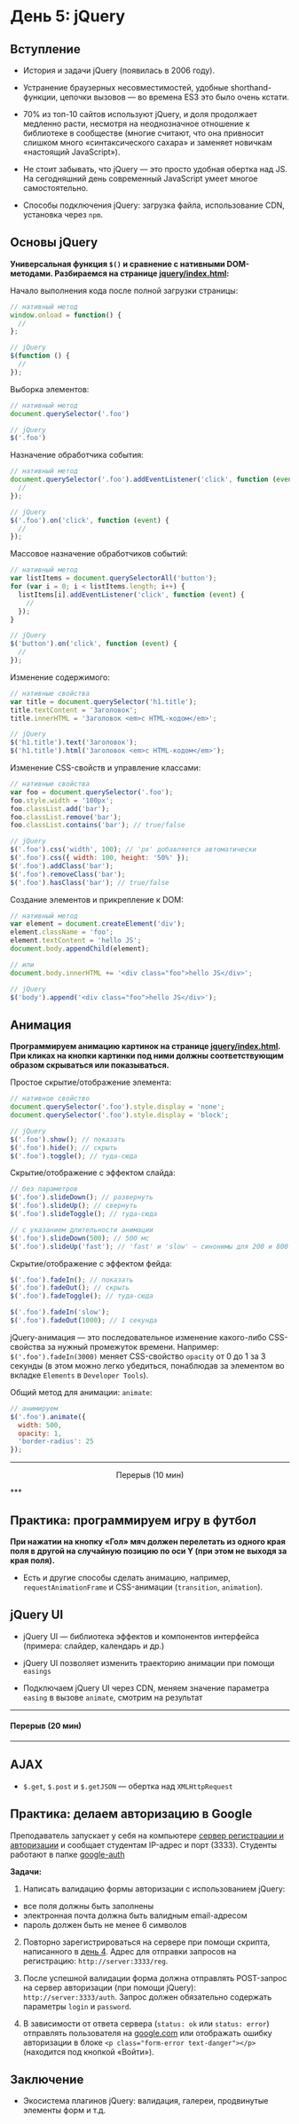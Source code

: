 # День 5: jQuery

## Вступление

- История и задачи jQuery (появилась в 2006 году).

- Устранение браузерных несовместимостей, удобные shorthand-функции, цепочки вызовов — во времена ES3 это было очень кстати.

- 70% из топ-10 сайтов используют jQuery, и доля продолжает медленно расти, несмотря на неоднозначное отношение к библиотеке в сообществе (многие считают, что она привносит слишком много «синтаксического сахара» и заменяет новичкам «настоящий JavaScript»).

- Не стоит забывать, что jQuery — это просто удобная обертка над JS. На сегодняшний день современный JavaScript умеет многое самостоятельно.

- Способы подключения jQuery: загрузка файла, использование CDN, установка через `npm`.

## Основы jQuery

**Универсальная функция `$()` и сравнение с нативными DOM-методами. Разбираемся на странице [jquery/index.html](jquery/index.html):**

Начало выполнения кода после полной загрузки страницы:
```js
// нативный метод
window.onload = function() {
  //
};

// jQuery
$(function () {
  //
});
```

Выборка элементов:
```js
// нативный метод
document.querySelector('.foo')

// jQuery
$('.foo')
```

Назначение обработчика события:
```js
// нативный метод
document.querySelector('.foo').addEventListener('click', function (event) {
  //
});

// jQuery
$('.foo').on('click', function (event) {
  //
});
```

Массовое назначение обработчиков событий:
```js
// нативный метод
var listItems = document.querySelectorAll('button');
for (var i = 0; i < listItems.length; i++) {
  listItems[i].addEventListener('click', function (event) {
    //
  });
}

// jQuery
$('button').on('click', function (event) {
  //
});
```

Изменение содержимого:
```js
// нативные свойства
var title = document.querySelector('h1.title');
title.textContent = 'Заголовок';
title.innerHTML = 'Заголовок <em>с HTML-кодом</em>';

// jQuery
$('h1.title').text('Заголовок');
$('h1.title').html('Заголовок <em>с HTML-кодом</em>');
```

Изменение CSS-свойств и управление классами:
```js
// нативные свойства
var foo = document.querySelector('.foo');
foo.style.width = '100px';
foo.classList.add('bar');
foo.classList.remove('bar');
foo.classList.contains('bar'); // true/false

// jQuery
$('.foo').css('width', 100); // 'px' добавляется автоматически
$('.foo').css({ width: 100, height: '50%' });
$('.foo').addClass('bar');
$('.foo').removeClass('bar');
$('.foo').hasClass('bar'); // true/false
```

Создание элементов и прикрепление к DOM:
```js
// нативный метод
var element = document.createElement('div');
element.className = 'foo';
element.textContent = 'hello JS';
document.body.appendChild(element);

// или
document.body.innerHTML += '<div class="foo">hello JS</div>';

// jQuery
$('body').append('<div class="foo">hello JS</div>');
```

## Анимация

**Программируем анимацию картинок на странице [jquery/index.html](jquery/index.html).
При кликах на кнопки картинки под ними должны соответствующим образом скрываться или показываться.**

Простое скрытие/отображение элемента:

```js
// нативное свойство
document.querySelector('.foo').style.display = 'none';
document.querySelector('.foo').style.display = 'block';

// jQuery
$('.foo').show(); // показать
$('.foo').hide(); // скрыть
$('.foo').toggle(); // туда-сюда
```

Скрытие/отображение с эффектом слайда:
```js
// без параметров
$('.foo').slideDown(); // развернуть
$('.foo').slideUp(); // свернуть
$('.foo').slideToggle(); // туда-сюда

// с указанием длительности анимации
$('.foo').slideDown(500); // 500 мс
$('.foo').slideUp('fast'); // 'fast' и 'slow' — синонимы для 200 и 800 мс соответственно
```

Скрытие/отображение с эффектом фейда:
```js
$('.foo').fadeIn(); // показать
$('.foo').fadeOut(); // скрыть
$('.foo').fadeToggle(); // туда-сюда

$('.foo').fadeIn('slow');
$('.foo').fadeOut(1000); // 1 cекунда
```

jQuery-анимация — это последовательное изменение какого-либо CSS-свойства за нужный промежуток времени. Например: `$('.foo').fadeIn(3000)` меняет CSS-свойство `opacity` от 0 до 1 за 3 секунды (в этом можно легко убедиться, понаблюдав за элементом во вкладке `Elements` в `Developer Tools`).

Общий метод для анимации: `animate`:
```js
// анимируем
$('.foo').animate({
  width: 500,
  opacity: 1,
  'border-radius': 25
});
```

***
<p align="center">Перерыв (10 мин)</p>
***

## Практика: программируем игру в футбол

**При нажатии на кнопку «Гол» мяч должен перелетать из одного края поля в другой на случайную позицию по оси Y (при этом не выходя за края поля).**

- Есть и другие способы сделать анимацию, например, `requestAnimationFrame` и CSS-анимации (`transition`, `animation`).

## jQuery UI

- jQuery UI — библиотека эффектов и компонентов интерфейса (примера: слайдер, календарь и др.)

- jQuery UI позволяет изменить траекторию анимации при помощи `easings`

- Подключаем jQuery UI через CDN, меняем значение параметра `easing` в вызове `animate`, смотрим на результат

***
#### Перерыв (20 мин)
***

## AJAX

- `$.get`, `$.post` и `$.getJSON` — обертка над `XMLHttpRequest`

## Практика: делаем авторизацию в Google

Преподаватель запускает у себя на компьютере [сервер регистрации и авторизации](../day4/server/) и сообщает студентам IP-адрес и порт (3333). Студенты работают в папке [google-auth](google-auth/)

**Задачи:**

1. Написать валидацию формы авторизации с использованием jQuery:
  - все поля должны быть заполнены
  - электронная почта должна быть валидным email-адресом
  - пароль должен быть не менее 6 символов

2. Повторно зарегистрироваться на сервере при помощи скрипта, написанного в [день 4](../day4/google-signup/). Адрес для отправки запросов на регистрацию: `http://server:3333/reg`.

3. После успешной валидации форма должна отправлять POST-запрос на сервер авторизации (при помощи jQuery): `http://server:3333/auth`. Запрос должен обязательно содержать параметры `login` и `password`.

4. В зависимости от ответа сервера (`status: ok` или `status: error`) отправлять пользователя на [google.com](http://google.com) или отображать ошибку авторизации в блоке `<p class="form-error text-danger"></p>` (находится под кнопкой «Войти»).

## Заключение

- Экосистема плагинов jQuery: валидация, галереи, продвинутые элементы форм и т.д.
